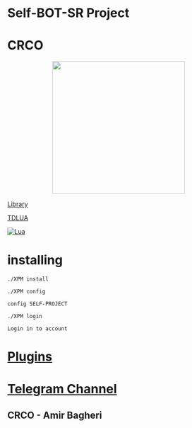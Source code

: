 

 # Self-BOT-SR Project 

# **CRCO** #

<div align="center"><a href="https://t.me/CRCOPROJECT"><img src="http://s8.picofile.com/file/8312881426/photo_2017_09_19_11_51_39.jpg" width="300"></a></div>



[Library](https://core.telegram.org/tdlib)

[TDLUA](https://github.com/giuseppeM99/tdlua)

[![Lua](https://img.shields.io/badge/Lua-5.2-blue.svg)](https://www.lua.org/)


 

# installing



```
./XPM install 

./XPM config 

config SELF-PROJECT 

```

```
./XPM login 

Login in to account 

```








# [Plugins ](https://t.me/crcoplugins)


# [Telegram Channel ](https://t.me/crcoproject)


## CRCO - Amir Bagheri


